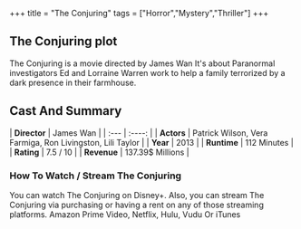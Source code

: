 +++
title = "The Conjuring"
tags = ["Horror","Mystery","Thriller"]
+++
## The Conjuring plot
The Conjuring is a movie directed by James Wan It's about Paranormal investigators Ed and Lorraine Warren work to help a family terrorized by a dark presence in their farmhouse.
## Cast And Summary
| **Director**      | James Wan |
    | :---        |    :----:   |
    |  **Actors** | Patrick Wilson, Vera Farmiga, Ron Livingston, Lili Taylor |
    | **Year**   | 2013    |
    |  **Runtime** | 112 Minutes |
    |  **Rating** | 7.5 / 10 | 
    |  **Revenue** | 137.39$ Millions |
### How To Watch / Stream The Conjuring
You can watch The Conjuring on Disney+.
Also, you can stream The Conjuring via purchasing or having a rent on any of those streaming platforms.
Amazon Prime Video, Netflix, Hulu, Vudu Or iTunes